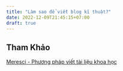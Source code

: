 ```yaml
---
title: "Làm sao để viết blog kĩ thuật?"
date: 2022-12-09T21:45:15+07:00
draft: true
---
```


## Tham Khảo

[Meresci - Phương pháp viết tài liệu khoa học](http://www.khoahocviet.info/meresci/vi/meresci04a.html)
